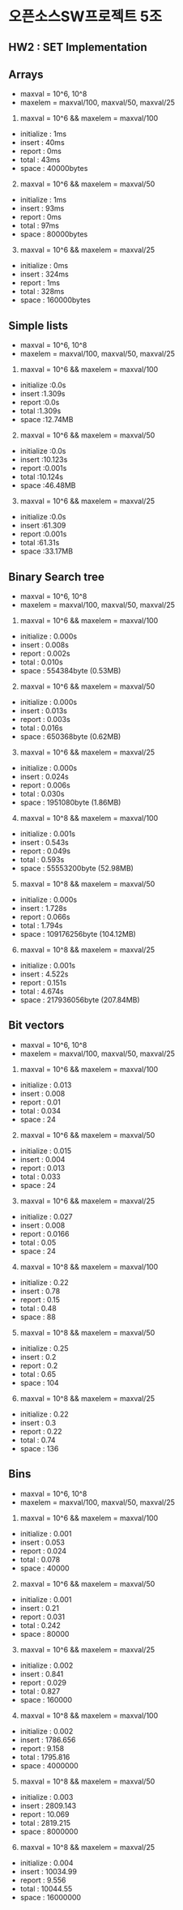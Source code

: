 ﻿# 오픈소스SW프로젝트 5조

## HW2 : SET Implementation

## Arrays
 * maxval = 10^6, 10^8
 * maxelem = maxval/100, maxval/50, maxval/25

 1. maxval = 10^6 && maxelem = maxval/100
 + initialize : 1ms
 + insert : 40ms
 + report : 0ms
 + total : 43ms
 + space : 40000bytes

2. maxval = 10^6 && maxelem = maxval/50
 + initialize : 1ms
 + insert : 93ms
 + report : 0ms
 + total : 97ms
 + space : 80000bytes

3. maxval = 10^6 && maxelem = maxval/25
 + initialize : 0ms
 + insert : 324ms
 + report : 1ms
 + total : 328ms
 + space : 160000bytes

## Simple lists
 * maxval = 10^6, 10^8
 * maxelem = maxval/100, maxval/50, maxval/25

 1. maxval = 10^6 && maxelem = maxval/100
 + initialize :0.0s
 + insert :1.309s
 + report :0.0s
 + total :1.309s
 + space :12.74MB

2. maxval = 10^6 && maxelem = maxval/50
 + initialize :0.0s
 + insert :10.123s
 + report :0.001s
 + total :10.124s
 + space :46.48MB

3. maxval = 10^6 && maxelem = maxval/25
 + initialize :0.0s
 + insert :61.309
 + report :0.001s
 + total :61.31s
 + space :33.17MB

## Binary Search tree
 * maxval = 10^6, 10^8
 * maxelem = maxval/100, maxval/50, maxval/25

 1. maxval = 10^6 && maxelem = maxval/100
 + initialize : 0.000s
 + insert : 0.008s
 + report : 0.002s
 + total : 0.010s
 + space : 554384byte (0.53MB)

2. maxval = 10^6 && maxelem = maxval/50
 + initialize : 0.000s
 + insert : 0.013s
 + report : 0.003s
 + total : 0.016s
 + space : 650368byte (0.62MB)

3. maxval = 10^6 && maxelem = maxval/25
 + initialize : 0.000s
 + insert : 0.024s
 + report : 0.006s
 + total : 0.030s
 + space : 1951080byte (1.86MB)

4. maxval = 10^8 && maxelem = maxval/100
 + initialize : 0.001s
 + insert : 0.543s
 + report : 0.049s
 + total : 0.593s
 + space : 55553200byte (52.98MB)

5. maxval = 10^8 && maxelem = maxval/50
 + initialize : 0.000s
 + insert : 1.728s
 + report : 0.066s
 + total : 1.794s
 + space : 109176256byte (104.12MB)

6. maxval = 10^8 && maxelem = maxval/25
 + initialize : 0.001s
 + insert : 4.522s
 + report : 0.151s
 + total : 4.674s
 + space : 217936056byte (207.84MB)

## Bit vectors
 * maxval = 10^6, 10^8
 * maxelem = maxval/100, maxval/50, maxval/25

 1. maxval = 10^6 && maxelem = maxval/100
 + initialize : 0.013
 + insert : 0.008
 + report : 0.01
 + total : 0.034
 + space : 24

2. maxval = 10^6 && maxelem = maxval/50
 + initialize : 0.015
 + insert : 0.004
 + report : 0.013
 + total : 0.033
 + space : 24

3. maxval = 10^6 && maxelem = maxval/25
 + initialize : 0.027
 + insert : 0.008
 + report : 0.0166
 + total : 0.05
 + space : 24

4. maxval = 10^8 && maxelem = maxval/100
 + initialize : 0.22
 + insert : 0.78
 + report : 0.15
 + total : 0.48
 + space : 88

5. maxval = 10^8 && maxelem = maxval/50
 + initialize : 0.25
 + insert : 0.2
 + report : 0.2
 + total : 0.65
 + space : 104

6. maxval = 10^8 && maxelem = maxval/25
 + initialize : 0.22
 + insert : 0.3
 + report : 0.22
 + total : 0.74
 + space : 136

## Bins
* maxval = 10^6, 10^8
* maxelem = maxval/100, maxval/50, maxval/25

 1. maxval = 10^6 && maxelem = maxval/100
+ initialize : 0.001
+ insert : 0.053
+ report : 0.024
+ total : 0.078
+ space : 40000

2. maxval = 10^6 && maxelem = maxval/50
+ initialize : 0.001
+ insert : 0.21
+ report : 0.031
+ total : 0.242
+ space : 80000

3. maxval = 10^6 && maxelem = maxval/25
+ initialize : 0.002
+ insert : 0.841
+ report : 0.029
+ total : 0.827
+ space : 160000

4. maxval = 10^8 && maxelem = maxval/100
+ initialize : 0.002
+ insert : 1786.656
+ report : 9.158
+ total : 1795.816
+ space : 4000000

5. maxval = 10^8 && maxelem = maxval/50
+ initialize : 0.003
+ insert : 2809.143
+ report : 10.069
+ total : 2819.215
+ space : 8000000

6. maxval = 10^8 && maxelem = maxval/25
+ initialize : 0.004
+ insert : 10034.99
+ report : 9.556
+ total : 10044.55
+ space : 16000000

